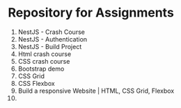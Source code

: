 # Repository for Assignments

1. NestJS - Crash Course
2. NestJS - Authentication
3. NestJS - Build Project
4. Html crash course
5. CSS crash course
6. Bootstrap demo
7. CSS Grid 
8. CSS Flexbox
9. Build a responsive Website | HTML, CSS Grid, Flexbox
10. 
